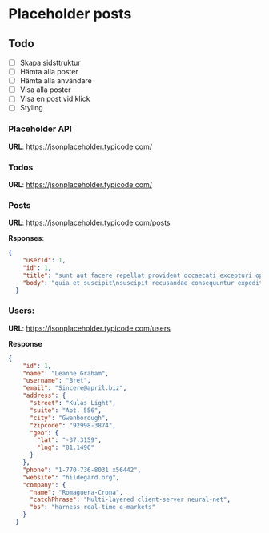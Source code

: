 # Placeholder posts

## Todo

- [ ] Skapa sidsttruktur
- [ ] Hämta alla poster
- [ ] Hämta alla användare
- [ ] Visa alla poster
- [ ] Visa en post vid klick
- [ ] Styling

### Placeholder API

**URL**: <https://jsonplaceholder.typicode.com/>


### Todos



**URL**: <https://jsonplaceholder.typicode.com/>

### Posts 

**URL**: <https://jsonplaceholder.typicode.com/posts>

**Rsponses**:

```json 
{
    "userId": 1,
    "id": 1,
    "title": "sunt aut facere repellat provident occaecati excepturi optio reprehenderit",
    "body": "quia et suscipit\nsuscipit recusandae consequuntur expedita et cum\nreprehenderit molestiae ut ut quas totam\nnostrum rerum est autem sunt rem eveniet architecto"
  }
  ```


### Users:

**URL**: <https://jsonplaceholder.typicode.com/users>

**Response**

```json
{
    "id": 1,
    "name": "Leanne Graham",
    "username": "Bret",
    "email": "Sincere@april.biz",
    "address": {
      "street": "Kulas Light",
      "suite": "Apt. 556",
      "city": "Gwenborough",
      "zipcode": "92998-3874",
      "geo": {
        "lat": "-37.3159",
        "lng": "81.1496"
      }
    },
    "phone": "1-770-736-8031 x56442",
    "website": "hildegard.org",
    "company": {
      "name": "Romaguera-Crona",
      "catchPhrase": "Multi-layered client-server neural-net",
      "bs": "harness real-time e-markets"
    }
  }
  ```
